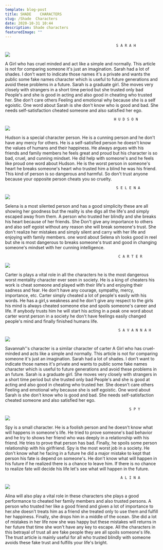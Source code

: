 ```yaml
---
template: blog-post
title: SHADE    CHARACTERS
slug: /Shade  Characters
date: 2020-10-31 10:44
description: Shade characters
featuredImage: ""
---
```

                                                       S A R A H 

![](/assets/sarah.jpg)

A  Girl who has cruel minded and act like a simple and normally. This article is not for comparing someone it's just an imagination. Sarah had a lot of shades. I don't want to indicate those names it's a private and wants the public some fake names character which is useful to future generations and avoid these problems in a future. Sarah is a graduate girl. She moves very closely with strangers in a short time period but she trusted only bad People's and she is good in acting and also good in cheating who trusted her. She don't care others Feeling and emotional why because she is a self egoistic. One word about Sarah is she don't know who is good and bad. She needs self-satisfaction cheated someone and also satisfied her ego.

                                                      H U D S O N

![](/assets/hudson.jpg)

Hudson is a special character person. He is a cunning person and he don't have any mercy for others. He is a self-satisfied person he doesn't know the values of humans and their happiness. He always argues with his friends and family members he feels great and proud but his character is so bad, cruel, and cunning mindset. He did help with someone's and he feels like proud one word about Hudson. He is the worst person in someone's heart he breaks someone's heart who trusted him a blind he was his friend. This kind of person is so dangerous and harmful. So don't trust anyone because your opposite person cheats you so cruelty.

                                                       S E L E N A

![](/assets/selena.jpg)

Selena is a most silented person and has a good simplicity these are all showing her goodness but the reality is she digs all the life's and simply escaped away from them. A person who trusted her blindly and she breaks his heart because of her friends. She Don't give any importance to others and also self egoist without any reason she will break someone's trust. She don't realize her mistakes and simply silent and carry with her life and enjoying with family members. one word about Selena sh looks good in reel but she is most dangerous to breaks someone's trust and good in changing someone's mindset with her cunning intelligence.

                                                        C A R T E R

![](/assets/carter.jpg)

Carter is plays a vital role in all the characters he is the most dangerous worst mentality character ever seen in  society. He is a king of cheaters his work is cheat someone and played with their life's and enjoying their sadness and fear. He don't have any courage, sympathy, mercy, importance, etc. Carter simply cheated a lot of people's easily with his words. He has a girl,s weakness and he don't give any respect to the girls his mind is always cheated someone else and spoils someone's career and life. If anybody trusts him he will start his acting in a peak one word about carter worst person in a society he don't have feelings easily changed people's mind and finally finished humans life.
 
                                                        S A V A N N A H

![](/assets/savannah.jpg)

Savannah''s character is a similar character of carter A  Girl who has cruel-minded and acts like a simple and normally. This article is not for comparing someone it's just an imagination. Sarah had a lot of shades. I don't want to indicate those names it's  private and wants to public some fake names character which is useful to future generations and avoid these problems in an future. Sarah is a graduate girl. She moves very closely with strangers in a short time period but she trusted only bad People's and she is good at acting and also good in cheating who trusted her. She doesn't care others Feeling and emotional why because she is self egoistic. One word about Sarah is she don't know who is good and bad. She needs self-satisfaction cheated someone and also satisfied her ego.

                                                             S P Y 

![](/assets/spy.jpg)

Spy is a small character. He is a foolish person and he doesn't know what will happens in someone's life. He tried to prove someone's bad behavior and he try to shows her friend who was deeply in a relationship with his friend. He tries to prove that person has bad. Finally, he spoils some person relationship with his girlfriend. Spy is the most worst job in a society. He don't know what he facing in a future he did a major mistake to kept that person his fate is depend on someone's. He don't know what will happen in his future if he realized there is a chance to leave him. If there is no chance to realize fate will decide his life let's see what will happen in the future.

                                                         A L I N A

![](/assets/alina.jpg)

Alina will also play a vital role in these characters she plays a good performance to cheated her family members and also trusted persons. A person who trusted her like a good friend and given  a lot of importance to her.she doesn't treats him as a friend she treated only to use them and fulfill her happiness. Finally, she drops him in a middle of the ocean. She did a lot of mistakes in her life now she was happy but these mistakes will returns in her future that time she won't have any key to escape. All the characters in this betrayal of trust all are fake people they are all spoils someone's life. The trust article is mainly useful for all who trusted blindly with someone avoids these fake trust and fulfills your life's bright.